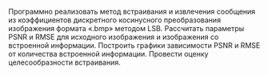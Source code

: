 Программно реализовать метод встраивания и извлечения сообщения из коэффициентов дискретного косинусного преобразования изображения формата «.bmp» методом LSB. Рассчитать параметры PSNR и RMSE для исходного изображения и изображения со встроенной информации. Построить графики зависимости PSNR и RMSE от количества встроенной информации. Провести оценку целесообразности встраивания.
